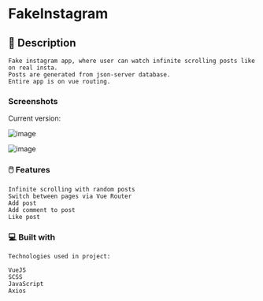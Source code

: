 # FakeInstagram

## 🚀 Description

```
Fake instagram app, where user can watch infinite scrolling posts like on real insta.
Posts are generated from json-server database.
Entire app is on vue routing.

```

### Screenshots
Current version:

![image](https://user-images.githubusercontent.com/94081512/199258412-cd6d279b-1634-4545-aacf-8493dbacf524.png)

![image](https://user-images.githubusercontent.com/94081512/199259828-0da48a04-f6be-449f-b5cb-f7dd316b3673.png)



### 🖱️ Features

```
Infinite scrolling with random posts
Switch between pages via Vue Router
Add post
Add comment to post
Like post

```

### 💻 Built with

```
Technologies used in project:

VueJS
SCSS
JavaScript
Axios 
```
